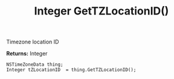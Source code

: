 ﻿---
uid: crmscript_ref_NSTimeZoneData_GetTZLocationID
title: Integer GetTZLocationID()
intellisense: NSTimeZoneData.GetTZLocationID
keywords: NSTimeZoneData, GetTZLocationID
so.topic: reference
---

Timezone location ID

**Returns:** Integer


```crmscript
NSTimeZoneData thing;
Integer tZLocationID  = thing.GetTZLocationID();
```



